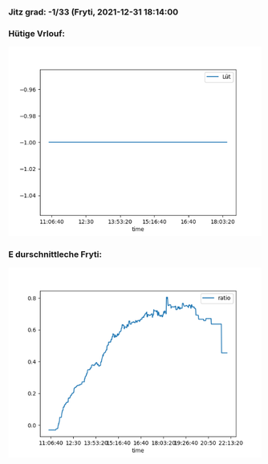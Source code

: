 ### Jitz grad: -1/33 (Fryti, 2021-12-31 18:14:00

### Hütige Vrlouf:
![Graph](Today.png)

### E durschnittleche Fryti:
![Graph](Fryti.png)